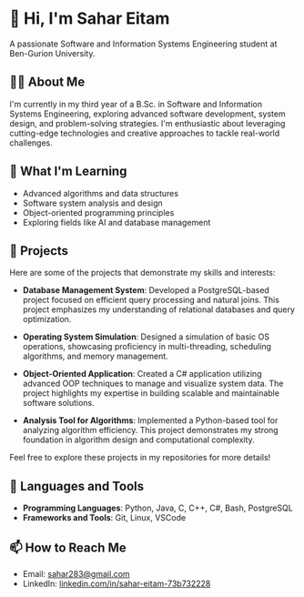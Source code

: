 # 👋 Hi, I'm Sahar Eitam

A passionate Software and Information Systems Engineering student at Ben-Gurion University.

## 🙋‍♂️ About Me

I'm currently in my third year of a B.Sc. in Software and Information Systems Engineering, exploring advanced software development, system design, and problem-solving strategies. I'm enthusiastic about leveraging cutting-edge technologies and creative approaches to tackle real-world challenges. 

## 🌱 What I'm Learning

- Advanced algorithms and data structures
- Software system analysis and design
- Object-oriented programming principles
- Exploring fields like AI and database management

## 🚀 Projects

Here are some of the projects that demonstrate my skills and interests:

- **Database Management System**: Developed a PostgreSQL-based project focused on efficient query processing and natural joins. This project emphasizes my understanding of relational databases and query optimization.

- **Operating System Simulation**: Designed a simulation of basic OS operations, showcasing proficiency in multi-threading, scheduling algorithms, and memory management. 

- **Object-Oriented Application**: Created a C# application utilizing advanced OOP techniques to manage and visualize system data. The project highlights my expertise in building scalable and maintainable software solutions.

- **Analysis Tool for Algorithms**: Implemented a Python-based tool for analyzing algorithm efficiency. This project demonstrates my strong foundation in algorithm design and computational complexity.

Feel free to explore these projects in my repositories for more details!

## 🔧 Languages and Tools

- **Programming Languages**: Python, Java, C, C++, C#, Bash, PostgreSQL
- **Frameworks and Tools**: Git, Linux, VSCode

## 📫 How to Reach Me

- Email: [sahar283@gmail.com](mailto:sahar283@gmail.com)
- LinkedIn: [linkedin.com/in/sahar-eitam-73b732228](https://linkedin.com/in/sahar-eitam-73b732228)
